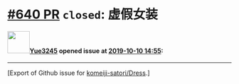 # [\#640 PR](https://github.com/komeiji-satori/Dress/pull/640) `closed`: 虚假女装

#### <img src="https://avatars.githubusercontent.com/u/56400328?u=7649a11e1753f943c2df33f9579c01343b446b30&v=4" width="50">[Yue3245](https://github.com/Yue3245) opened issue at [2019-10-10 14:55](https://github.com/komeiji-satori/Dress/pull/640):






-------------------------------------------------------------------------------



[Export of Github issue for [komeiji-satori/Dress](https://github.com/komeiji-satori/Dress).]
